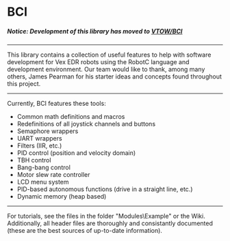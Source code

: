 # BCI

##### Notice: Development of this library has moved to [VTOW/BCI](https://github.com/VTOW/BCI)

----------------------

This library contains a collection of useful features to help with software development for Vex EDR robots using the RobotC language and development environment. Our team would like to thank, among many others, James Pearman for his starter ideas and concepts found throughout this project.

----------------

Currently, BCI features these tools:
 - Common math definitions and macros
 - Redefinitions of all joystick channels and buttons
 - Semaphore wrappers
 - UART wrappers
 - Filters (IIR, etc.)
 - PID control (position and velocity domain)
 - TBH control
 - Bang-bang control
 - Motor slew rate controller
 - LCD menu system
 - PID-based autonomous functions (drive in a straight line, etc.)
 - Dynamic memory (heap based)

----------------

For tutorials, see the files in the folder "Modules\Example" or the Wiki. Additionally, all header files are thoroughly and consistantly documented (these are the best sources of up-to-date information).
